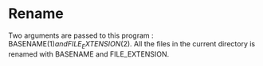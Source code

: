 # Rename
Two arguments are passed to this program : BASENAME($1) and FILE_EXTENSION($2).
All the files in the current directory is renamed with BASENAME and FILE_EXTENSION.
